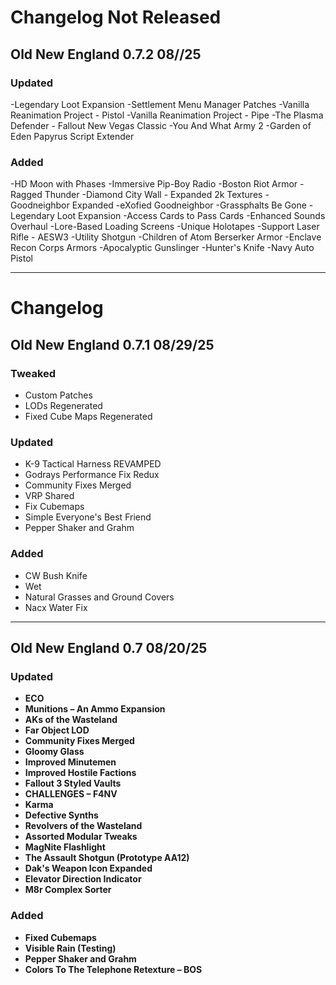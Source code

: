 # Changelog Not Released

## Old New England 0.7.2 08//25

### Updated

-Legendary Loot Expansion
-Settlement Menu Manager Patches
-Vanilla Reanimation Project - Pistol
-Vanilla Reanimation Project - Pipe
-The Plasma Defender - Fallout New Vegas Classic
-You And What Army 2
-Garden of Eden Papyrus Script Extender

### Added

-HD Moon with Phases
-Immersive Pip-Boy Radio
-Boston Riot Armor
-Ragged Thunder
-Diamond City Wall - Expanded 2k Textures
-Goodneighbor Expanded
-eXofied Goodneighbor
-Grassphalts Be Gone
-Legendary Loot Expansion
-Access Cards to Pass Cards
-Enhanced Sounds Overhaul
-Lore-Based Loading Screens
-Unique Holotapes
-Support Laser Rifle - AESW3
-Utility Shotgun
-Children of Atom Berserker Armor
-Enclave Recon Corps Armors
-Apocalyptic Gunslinger
-Hunter's Knife
-Navy Auto Pistol

---

# Changelog

## Old New England 0.7.1 08/29/25

### Tweaked
- Custom Patches
- LODs Regenerated  
- Fixed Cube Maps Regenerated  

### Updated
- K-9 Tactical Harness REVAMPED  
- Godrays Performance Fix Redux  
- Community Fixes Merged  
- VRP Shared  
- Fix Cubemaps  
- Simple Everyone's Best Friend  
- Pepper Shaker and Grahm  

### Added
- CW Bush Knife  
- Wet  
- Natural Grasses and Ground Covers  
- Nacx Water Fix  


---

## Old New England 0.7 08/20/25

### Updated
- **ECO**  
- **Munitions – An Ammo Expansion**  
- **AKs of the Wasteland**  
- **Far Object LOD**  
- **Community Fixes Merged**  
- **Gloomy Glass**  
- **Improved Minutemen**  
- **Improved Hostile Factions**  
- **Fallout 3 Styled Vaults**  
- **CHALLENGES – F4NV**  
- **Karma**  
- **Defective Synths**  
- **Revolvers of the Wasteland**  
- **Assorted Modular Tweaks**  
- **MagNite Flashlight**  
- **The Assault Shotgun (Prototype AA12)**  
- **Dak's Weapon Icon Expanded**  
- **Elevator Direction Indicator**  
- **M8r Complex Sorter**  

### Added
- **Fixed Cubemaps**  
- **Visible Rain (Testing)**  
- **Pepper Shaker and Grahm**  
- **Colors To The Telephone Retexture – BOS**  
